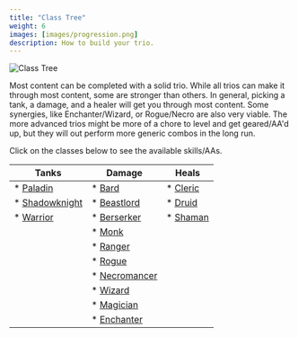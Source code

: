 ```yaml
---
title: "Class Tree"
weight: 6
images: [images/progression.png]
description: How to build your trio.
---
```


![Class Tree](images/progression.png)

Most content can be completed with a solid trio. While all trios can make it through most content, some are stronger than others. In general, picking a tank, a damage, and a healer will get you through most content. Some synergies, like Enchanter/Wizard, or Rogue/Necro are also very viable. The more advanced trios might be more of a chore to level and get geared/AA'd up, but they will out perform more generic combos in the long run.

Click on the classes below to see the available skills/AAs.


| Tanks                           | Damage                         | Heals                          |
|---------------------------------|--------------------------------|--------------------------------|
| * [Paladin](spells/pal.md)             | * [Bard](spells/brd.md)               | * [Cleric](spells/clr.md)             |
| * [Shadowknight](spells/shd.md)        | * [Beastlord](spells/bst.md)          | * [Druid](spells/dru.md)              |
| * [Warrior](spells/war.md)             | * [Berserker](spells/ber.md)          | * [Shaman](spells/shm.md)             |
|                                 | * [Monk](spells/mnk.md)               |                                |
|                                 | * [Ranger](spells/rng.md)             |                                |
|                                 | * [Rogue](spells/rog.md)              |                                |
|                                 | * [Necromancer](spells/nec.md)        |                                |
|                                 | * [Wizard](spells/wiz.md)             |                                |
|                                 | * [Magician](spells/mag.md)           |                                |
|                                 | * [Enchanter](spells/enc.md)          |                                |
